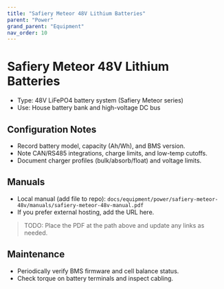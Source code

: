 ```yaml
---
title: "Safiery Meteor 48V Lithium Batteries"
parent: "Power"
grand_parent: "Equipment"
nav_order: 10
---
```


# Safiery Meteor 48V Lithium Batteries

- Type: 48V LiFePO4 battery system (Safiery Meteor series)
- Use: House battery bank and high-voltage DC bus

## Configuration Notes
- Record battery model, capacity (Ah/Wh), and BMS version.
- Note CAN/RS485 integrations, charge limits, and low-temp cutoffs.
- Document charger profiles (bulk/absorb/float) and voltage limits.

## Manuals
- Local manual (add file to repo): `docs/equipment/power/safiery-meteor-48v/manuals/safiery-meteor-48v-manual.pdf`
- If you prefer external hosting, add the URL here.

> TODO: Place the PDF at the path above and update any links as needed.

## Maintenance
- Periodically verify BMS firmware and cell balance status.
- Check torque on battery terminals and inspect cabling.

